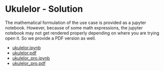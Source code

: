 # Ukulelor - Solution
The mathematical formulation of the use case is provided as a 
jupyter notebook. 
However, because of some math expressions, the jupyter notebook may not get rendered properly 
depending on where you are trying open it. So we provide a PDF version as well.

- [ukulelor.ipynb](ukulelor.ipynb)
- [ukulelor.pdf](ukulelor.pdf)
- [ukulelor_pro.ipynb](ukulelor_pro.ipynb)
- [ukulelor_pro.pdf](ukulelor_pro.pdf)